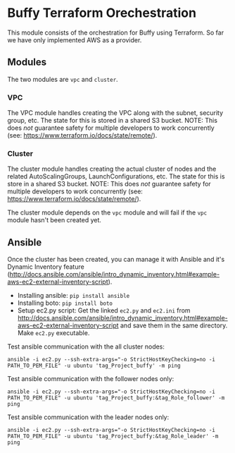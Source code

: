 # Buffy Terraform Orechestration

This module consists of the orchestration for Buffy using Terraform.
So far we have only implemented AWS as a provider.

## Modules

The two modules are `vpc` and `cluster`.

### VPC

The VPC module handles creating the VPC along with the subnet, security group, etc. The state for this is stored in a shared S3 bucket. NOTE: This does *not* guarantee safety for multiple developers to work concurrently (see: https://www.terraform.io/docs/state/remote/).

### Cluster

The cluster module handles creating the actual cluster of nodes and the related AutoScalingGroups, LaunchConfigurations, etc. The state for this is store in a shared S3 bucket. NOTE: This does *not* guarantee safety for multiple developers to work concurrently (see: https://www.terraform.io/docs/state/remote/).

The cluster module depends on the `vpc` module and will fail if the `vpc` module hasn't been created yet.

## Ansible

Once the cluster has been created, you can manage it with Ansible and it's Dynamic Inventory feature (http://docs.ansible.com/ansible/intro_dynamic_inventory.html#example-aws-ec2-external-inventory-script).

* Installing ansible: `pip install ansible`
* Installing boto: `pip install boto`
* Setup ec2.py script: Get the linked `ec2.py` and `ec2.ini` from http://docs.ansible.com/ansible/intro_dynamic_inventory.html#example-aws-ec2-external-inventory-script and save them in the same directory. Make `ec2.py` executable.

Test ansible communication with the all cluster nodes:

`ansible -i ec2.py --ssh-extra-args="-o StrictHostKeyChecking=no -i PATH_TO_PEM_FILE" -u ubuntu 'tag_Project_buffy' -m ping`

Test ansible communication with the follower nodes only:

`ansible -i ec2.py --ssh-extra-args="-o StrictHostKeyChecking=no -i PATH_TO_PEM_FILE" -u ubuntu 'tag_Project_buffy:&tag_Role_follower' -m ping`

Test ansible communication with the leader nodes only:

`ansible -i ec2.py --ssh-extra-args="-o StrictHostKeyChecking=no -i PATH_TO_PEM_FILE" -u ubuntu 'tag_Project_buffy:&tag_Role_leader' -m ping`

